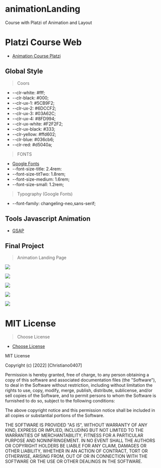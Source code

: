 # animationLanding

Course with Platzi of Animation and Layout

# Platzi Course Web

- [Animation Course Platzi](https://platzi.com/home)

## Global Style

> Coors

- --clr-white: #fff;
- --clr-black: #000;
- --clr-ux-1: #5CB9F2;
- --clr-ux-2: #6DCCF2;
- --clr-ux-3: #03A62C;
- --clr-ux-4: #8FD994;
- --clr-ux-white: #F2F2F2;
- --clr-ux-black: #333;
- --clr-yellow: #ffd602;
- --clr-blue: #036cb6;
- --clr-red: #d5040a;

> FONTS

- [Google Fonts](https://fonts.google.com/)
- --font-size-title: 2.4rem:
- --font-size-titTwo: 1.8rem;
- --font-size-medium: 1.6rem;
- --font-size-small: 1.2rem;

> Typography (Google Fonts)

- --font-family: changeling-neo,sans-serif;

## Tools Javascript Animation

- [GSAP](https://greensock.com/gsap/)

## Final Project

> Animation Landing Page

![](../animationLanding/src/assets/img/animationLanding01.png)

![](../animationLanding/src/assets/img/animationLanding02.png)

![](../animationLanding/src/assets/img/animationLanding03.png)

![](../animationLanding/src/assets/img/animationLanding04.png)

![](../animationLanding/src/assets/img/animationLanding05.png)

# MIT License

> Choose License

- [Choose License](https://choosealicense.com/)

MIT License

Copyright (c) [2022] [Christiano0407]

Permission is hereby granted, free of charge, to any person obtaining a copy of this software and associated documentation files (the "Software"), to deal in the Software without restriction, including without limitation the rights to use, copy, modify, merge, publish, distribute, sublicense, and/or sell copies of the Software, and to permit persons to whom the Software is furnished to do so, subject to the following conditions:

The above copyright notice and this permission notice shall be included in all copies or substantial portions of the Software.

THE SOFTWARE IS PROVIDED "AS IS", WITHOUT WARRANTY OF ANY KIND, EXPRESS OR IMPLIED, INCLUDING BUT NOT LIMITED TO THE WARRANTIES OF MERCHANTABILITY, FITNESS FOR A PARTICULAR PURPOSE AND NONINFRINGEMENT. IN NO EVENT SHALL THE AUTHORS OR COPYRIGHT HOLDERS BE LIABLE FOR ANY CLAIM, DAMAGES OR OTHER LIABILITY, WHETHER IN AN ACTION OF CONTRACT, TORT OR OTHERWISE, ARISING FROM, OUT OF OR IN CONNECTION WITH THE SOFTWARE OR THE USE OR OTHER DEALINGS IN THE SOFTWARE.
